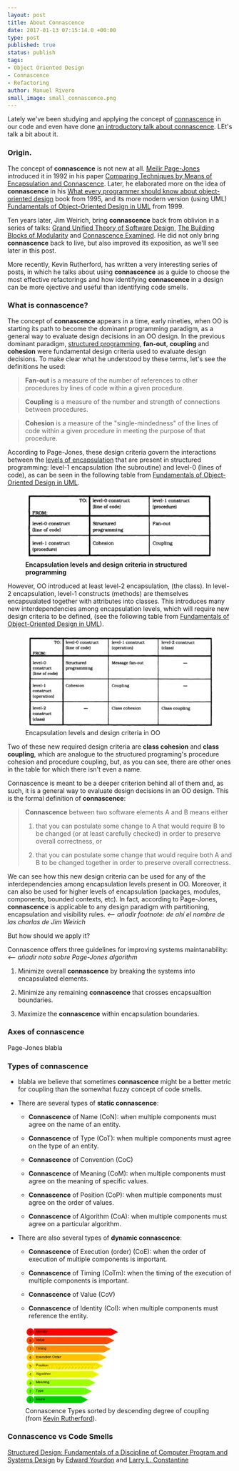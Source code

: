 ```yaml
---
layout: post
title: About Connascence
date: 2017-01-13 07:15:14.0 +00:00
type: post
published: true
status: publish
tags:
- Object Oriented Design
- Connascence
- Refactoring
author: Manuel Rivero
small_image: small_connascence.png
---
```


Lately we've been studying and applying the concept of [connascence](http://connascence.io/) in our code and even have done [an introductory talk about connascence](http://slides.com/franreyesperdomo/connascence#/). LEt's talk a bit about it.

### Origin.

The concept of **connascence** is not new at all. [Meilir Page-Jones](https://www.linkedin.com/in/meilir-page-jones-a55132) introduced it in 1992 in his paper [Comparing Techniques by Means of Encapsulation and Connascence](http://wiki.cfcl.com/pub/Projects/Connascence/Resources/p147-page-jones.pdf). Later, he elaborated more on the idea of **connascence** in his [What every programmer should know about object-oriented design](https://www.amazon.com/Every-Programmer-Should-Object-Oriented-Design/dp/0932633315) book from 1995, and its more modern version (using UML) [Fundamentals of Object-Oriented Design in UML](https://www.amazon.com/Fundamentals-Object-Oriented-Design-Meilir-Page-Jones/dp/020169946X/ref=asap_bc?ie=UTF8) from 1999.

Ten years later, Jim Weirich, bring **connascence** back from oblivion in a series of talks: [Grand Unified Theory of Software Design](https://vimeo.com/10837903), [The Building Blocks of Modularity](http://confreaks.com/videos/77-mwrc2009-the-building-blocks-of-modularity﻿) and [Connascence Examined](https://www.youtube.com/watch?v=HQXVKHoUQxY).
He did not only bring **connascence** back to live, but also improved its exposition, as we'll see later in this post.

More recently, Kevin Rutherford, has written a very interesting series of posts, in which he talks about using **connascence** as a guide to choose the most effective refactorings and how identifying **connascence** in a design can be more ojective and useful than identifying code smells.

### What is connascence?

The concept of **connascence** appears in a time, early nineties, when OO is starting its path to become the dominant programming paradigm, as a general way to evaluate design decisions in an OO design. In the previous dominant paradigm,  [structured programming](https://en.wikipedia.org/wiki/Structured_programming), **fan-out**, **coupling** and **cohesion** were fundamental design criteria used to evaluate design decisions. To make clear what he understood by these terms, let's see the definitions he used:

> **Fan-out** is a measure of the number of references to other procedures by lines of code within a given procedure.

> **Coupling** is a measure of the number and strength of connections between procedures.

> **Cohesion** is a measure of the "single-mindedness" of the lines of code within a given procedure in meeting the purpose of that procedure.

According to Page-Jones, these design criteria govern the interactions between the [levels of encapsulation](https://books.google.es/books?id=iNAezyMExBkC&pg=PA210&lpg=PA210&dq=levels+of+encapsulation&source=bl&ots=BLv-66F9xq&sig=vaJWjQYq1Bc3_0MHQSKza5y7BiU&hl=en&sa=X&ved=0ahUKEwjF_cy7l-rQAhUBXhQKHSsoCJoQ6AEILjAC#v=onepage&q=levels%20of%20encapsulation&f=false) that are present in structured programming: level-1 encapsulation (the subroutine) and level-0 (lines of code), as can be seen in the following table from [Fundamentals of Object-Oriented Design in UML](https://www.amazon.com/Fundamentals-Object-Oriented-Design-Meilir-Page-Jones/dp/020169946X/ref=asap_bc?ie=UTF8). 

<figure>
    <img src="/assets/encapsulation_structured_programming.png" alt="Encapsulation levels and design criteria in structured programming" />
    <figcaption><strong>Encapsulation levels and design criteria in structured programming</strong></figcaption>
</figure>

However, OO introduced at least level-2 encapsulation, (the class). In level-2 encapsulation, level-1 constructs (methods) are themselves encapsualated together with attributes into classes. This introduces many new interdependencies among encapsulation levels, which will require new design criteria to be defined, (see the following table from [Fundamentals of Object-Oriented Design in UML](https://www.amazon.com/Fundamentals-Object-Oriented-Design-Meilir-Page-Jones/dp/020169946X/ref=asap_bc?ie=UTF8)).

<figure>
    <img src="/assets/encapsulation_including_classes.png" alt="Encapsulation levels and design criteria in OO" />
    <figcaption>Encapsulation levels and design criteria in OO</figcaption>
</figure>

Two of these new required design criteria are **class cohesion** and **class coupling**, which are analogue to the structured programing's procedure cohesion and procedure coupling, but, as you can see, there are other ones in the table for which there isn't even a name.

Connascence is meant to be a deeper criterion behind all of them and, as such, it is a general way to evaluate design decisions in an OO design. This is the formal definition of **connascence**:

> **Connascence** between two software elements A and B means either
>
> 1. that you can postulate some change to A that would require B to be changed (or at least carefully checked) in order to preserve overall correctness, or
>
> 2. that you can postulate some change that would require both A and B to be changed together in order to preserve overall correctness.

We can see how this new design criteria can be used for any of the interdependencies among encapsulation levels present in OO. Moreover, it can also be used for higher levels of encapsulation (packages, modules, components, bounded contexts, etc). In fact, according to Page-Jones, **connascence** is applicable to any design paradigm with partitioning, encapsulation and visibility rules. _<-- añadir footnote: de ahí el nombre de las charlas de Jim Weirich_

But how should we apply it?

Connascence offers three guidelines for improving systems maintanability: _<-- añadir nota sobre Page-Jones algorithm_

1. Minimize overall **connascence** by breaking the systems into encapsulated elements.

2. Minimize any remaining **connascence** that crosses encapsualtion boundaries.

3. Maximize the **connascence** within encapsulation boundaries.

### Axes of connascence

Page-Jones blabla

### Types of connascence

* blabla we believe that sometimes **connascence** might be a better metric for coupling than the somewhat fuzzy concept of code smells.

* There are several types of **static connascence**:
  
  * **Connascence** of Name (CoN): when multiple components must agree on the name of an entity.

  * **Connascence** of Type (CoT): when multiple components must agree on the type of an entity.

  * **Connascence** of Convention (CoC)
  
  * **Connascence** of Meaning (CoM): when multiple components must agree on the meaning of specific values.
  
  * **Connascence** of Position (CoP): when multiple components must agree on the order of values.
  
  * **Connascence** of Algorithm (CoA): when multiple components must agree on a particular algorithm.

* There are also several types of **dynamic connascence**:
  
  * **Connascence** of Execution (order) (CoE): when the order of execution of multiple components is important.
  
  * **Connascence** of Timing (CoTm): when the timing of the execution of multiple components is important.

  * **Connascence** of Value (CoV)
  
  * **Connascence** of Identity (CoI): when multiple components must reference the entity.

<figure>
    <img src="/assets/connascence.png" alt="Connascence Types sorted by descending degree of coupling (from Kevin Rutherford)" title="Connascence Types sorted by descending degree of coupling (from Kevin Rutherford)" style="width: 50%; height: 50%" />
    <figcaption>
      Connascence Types sorted by descending degree of coupling (from <a href="https://silkandspinach.net/author/kevinrutherford/">Kevin Rutherford</a>).
    </figcaption>
</figure>

### Connascence vs Code Smells





[Structured Design: Fundamentals of a Discipline of Computer Program and Systems Design](http://www.goodreads.com/book/show/946145.Structured_Design) by [Edward Yourdon](https://en.wikipedia.org/wiki/Edward_Yourdon) and [Larry L. Constantine](https://en.wikipedia.org/wiki/Larry_Constantine)
